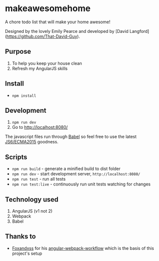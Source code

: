# makeawesomehome

A chore todo list that will make your home awesome!

Designed by the lovely Emily Pearce and developed by [David Langford] (https://github.com/That-David-Guy).

## Purpose

1. To help you keep your house clean
2. Refresh my AngularJS skills


## Install

* `npm install`

## Development

1. `npm run dev`
2. Go to [http://localhost:8080/](http://localhost:8080/)

The javascript files run through [Babel](https://babeljs.io/) so feel free to use the latest [JS6/ECMA2015](https://developer.mozilla.org/en/docs/Web/JavaScript/New_in_JavaScript/ECMAScript_6_support_in_Mozilla) goodness.

## Scripts

* `npm run build` - generate a minified build to dist folder
* `npm run dev` - start development server, `http://localhost:8080/`
* `npm run test` - run all tests
* `npm run test:live` - continuously run unit tests watching for changes

## Technology used

1. AngularJS (v1 not 2)
2. Webpack
3. Babel

## Thanks to

* [Foxandxss](https://github.com/Foxandxss) for his [angular-webpack-workflow](https://github.com/Foxandxss/angular-webpack-workflow) which is the basis of this project's setup